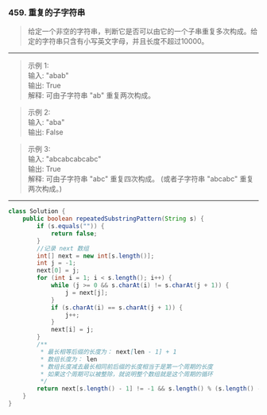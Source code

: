### 459. 重复的子字符串

>给定一个非空的字符串，判断它是否可以由它的一个子串重复多次构成。给定的字符串只含有小写英文字母，并且长度不超过10000。
***
>示例 1:   
>输入: "abab"   
>输出: True   
>解释: 可由子字符串 "ab" 重复两次构成。   

>示例 2:   
>输入: "aba"   
>输出: False   

>示例 3:   
>输入: "abcabcabcabc"   
>输出: True   
>解释: 可由子字符串 "abc" 重复四次构成。 (或者子字符串 "abcabc" 重复两次构成。)   
***
```java
class Solution {
    public boolean repeatedSubstringPattern(String s) {
        if (s.equals("")) {
            return false;
        }
        //记录 next 数组
        int[] next = new int[s.length()];
        int j = -1;
        next[0] = j;
        for (int i = 1; i < s.length(); i++) {
            while (j >= 0 && s.charAt(i) != s.charAt(j + 1)) {
                j = next[j];
            }
            if (s.charAt(i) == s.charAt(j + 1)) {
                j++;
            }
            next[i] = j;
        }
        /**
         * 最长相等后缀的长度为： next[len - 1] + 1
         * 数组长度为： len
         * 数组长度减去最长相同前后缀的长度相当于是第一个周期的长度
         * 如果这个周期可以被整除，就说明整个数组就是这个周期的循环
         */
        return next[s.length() - 1] != -1 && s.length() % (s.length() - (next[s.length() - 1] + 1)) == 0;
    }
}
```

